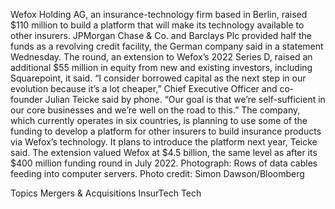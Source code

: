 Wefox Holding AG, an insurance-technology firm based in Berlin, raised $110 million to build a platform that will make its technology available to other insurers.
JPMorgan Chase & Co. and Barclays Plc provided half the funds as a revolving credit facility, the German company said in a statement Wednesday. The round, an extension to Wefox’s 2022 Series D, raised an additional $55 million in equity from new and existing investors, including Squarepoint, it said.
“I consider borrowed capital as the next step in our evolution because it’s a lot cheaper,” Chief Executive Officer and co-founder Julian Teicke said by phone. “Our goal is that we’re self-sufficient in our core businesses and we’re well on the road to this.”
The company, which currently operates in six countries, is planning to use some of the funding to develop a platform for other insurers to build insurance products via Wefox’s technology. It plans to introduce the platform next year, Teicke said.
The extension valued Wefox at $4.5 billion, the same level as after its $400 million funding round in July 2022.
Photograph: Rows of data cables feeding into computer servers. Photo credit: Simon Dawson/Bloomberg

Topics
Mergers & Acquisitions
InsurTech
Tech
